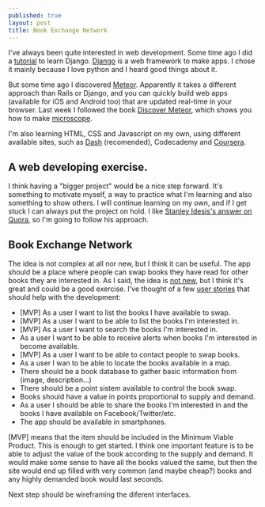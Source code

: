 ```yaml
---
published: true
layout: post
title: Book Exchange Network
---
```



I've always been quite interested in web development. Some time ago I did a [tutorial](http://www.tangowithdjango.com/) to learn Django. [Django](https://www.djangoproject.com/) is a web framework to make apps. I chose it mainly because I love python and I heard good things about it. 

But some time ago I discovered [Meteor](https://www.meteor.com/). Apparently it takes a different approach than Rails or Django, and you can quickly build web apps (available for iOS and Android too) that are updated real-time in your browser. Last week I followed the book [Discover Meteor](https://www.discovermeteor.com/), which shows you how to make [microscope](https://github.com/Partinez/microscope).

I'm also learning HTML, CSS and Javascript on my own, using different available sites, such as [Dash](https://dash.generalassemb.ly) (recomended), Codecademy and [Coursera](https://www.coursera.org/specializations/full-stack).

## A web developing exercise.

I think having a "bigger project" would be a nice step forward. It's something to motivate myself, a way to practice what I'm learning and also something to show others. I will continue learning on my own, and if I get stuck I can always put the project on hold. I like [Stanley Idesis's answer on Quora](https://www.quora.com/How-do-I-learn-web-development/answer/Stanley-Idesis), so I'm going to follow his approach.

## Book Exchange Network
The idea is not complex at all nor new, but I think it can be useful. The app should be a place where people can swap books they have read for other books they are interested in. As I said, the idea is [not new](http://bookmooch.com), but I think it's great and could be a good exercise. I've thought of a few [user stories](http://www.agilemodeling.com/artifacts/userStory.htm) that should help with the development:
- [MVP] As a user I want to list the books I have available to swap.
- [MVP] As a user I want to be able to list the books I'm interested in.
- [MVP] As a user I want to search the books I'm interested in.
- As a user I want to be able to receive alerts when books I'm interested in become available.
- [MVP] As a user I want to be able to contact people to swap books.
- As a user I wan to be able to locate the books available in a map.
- There should be a book database to gather basic information from (image, description...)
- There should be a point sistem available to control the book swap.
- Books should have a value in points proportional to supply and demand.
- As a user I should be able to share the books I'm interested in and the books I have available on Facebook/Twitter/etc.
- The app should be available in smartphones.

[MVP] means that the item should be included in the Minimum Viable Product. This is enough to get started. I think one important feature is to be able to adjust the value of the book according to the supply and demand. It would make some sense to have all the books valued the same, but then the site would end up filled with very common (and maybe cheap?) books and any highly demanded book would last seconds. 

Next step should be wireframing the diferent interfaces.
